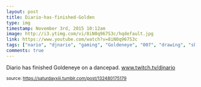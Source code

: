 ```yaml
---
layout: post
title: Diario-has-finished-Golden
type: img
timestamp: November 3rd, 2015 10:12am
image: http://i3.ytimg.com/vi/8iN0q967S3c/hqdefault.jpg
link: https://www.youtube.com/watch?v=8iN0q967S3c
tags: ["nario", "djnario", "gaming", "Goldeneye", "007", "drawing", "sketch", "art"]
comments: true
---
```

    
Diario has finished Goldeneye on a dancepad.  <a href="http://www.twitch.tv/djnario" target="_blank">www.twitch.tv/djnario</a> 
 
  
<small>source: https://saturdayxiii.tumblr.com/post/132480175179</small>